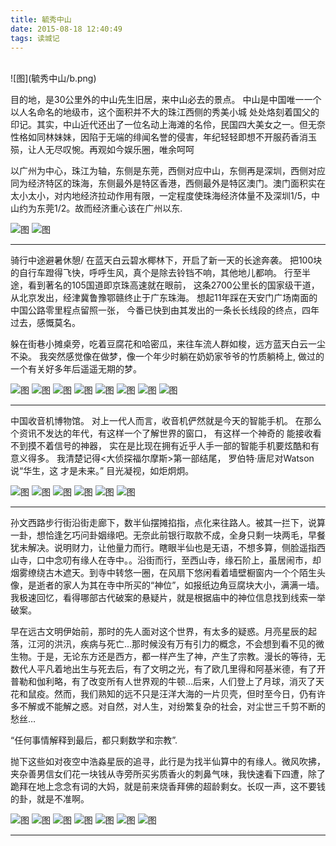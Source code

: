 ```yaml
---
title: 毓秀中山
date: 2015-08-18 12:40:49
tags: 读城记
---
```


<br>
![图](毓秀中山/b.png)

目的地，是30公里外的中山先生旧居，来中山必去的景点。
中山是中国唯一一个以人名命名的地级市，这个面积并不大的珠江西侧的秀美小城
处处烙刻着国父的印记。其实，中山近代还出了一位名动上海滩的名伶，民国四大美女之一。但无奈性格如同林妹妹，因陷于无端的绯闻名誉的侵害，年纪轻轻即想不开服药香消玉殒，让人无尽叹惋。再观如今娱乐圈，唯余呵呵

以广州为中心，珠江为轴，东侧是东莞，西侧对应中山，东侧再是深圳，西侧对应同为经济特区的珠海，东侧最外是特区香港，西侧最外是特区澳门。澳门面积实在太小太小，对内地经济拉动作用有限，一定程度使珠海经济体量不及深圳1/5，中山约为东莞1/2。故而经济重心该在广州以东.

![图](毓秀中山/1.jpeg)
![图](毓秀中山/a.jpeg)

---

骑行中途避暑休憩/
在蓝天白云碧水椰林下，开启了新一天的长途奔袭。
把100块的自行车蹬得飞快，呼呼生风，真个是除去铃铛不响，其他地儿都响。
行至半途，看到著名的105国道即京珠高速就在眼前，
这条2700公里长的国家级干道，从北京发出，经津冀鲁豫鄂赣终止于广东珠海。
想起11年踩在天安门广场南面的中国公路零里程点留照一张，
今番已快到由其发出的一条长长线段的终点，四年过去，感慨莫名。

躲在街巷小摊桌旁，吃着豆腐花和哈密瓜，来往车流人群如梭，远方蓝天白云一尘不染。
我突然感觉像在做梦，像一个年少时躺在奶奶家爷爷的竹质躺椅上, 做过的一个有关好多年后遥遥无期的梦。


![图](毓秀中山/2.jpeg)
![图](毓秀中山/3.jpeg)
![图](毓秀中山/4.jpeg)
![图](毓秀中山/5.jpeg)
![图](毓秀中山/6.jpeg)
![图](毓秀中山/7.jpeg)
![图](毓秀中山/8.jpeg)
![图](毓秀中山/9.jpeg)


---

中国收音机博物馆。
对上一代人而言，收音机俨然就是今天的智能手机。
在那么个资讯不发达的年代，有这样一个了解世界的窗口，
有这样一个神奇的 能接收看不到摸不着信号的神器，
实在是比现在拥有近乎人手一部的智能手机要炫酷和有意义得多。
我清楚记得<大侦探福尔摩斯>第一部结尾，
罗伯特·唐尼对Watson说“华生，这 才是未来。”
目光凝视，如炬炯炯。



![图](毓秀中山/10.jpeg)
![图](毓秀中山/11.jpeg)
![图](毓秀中山/12.jpeg)
![图](毓秀中山/13.jpeg)
![图](毓秀中山/14.jpeg)
![图](毓秀中山/15.jpeg)



---

孙文西路步行街沿街走廊下，数半仙摆摊掐指，点化来往路人。被其一拦下，说算一卦，想恰逢乞巧问卦姻缘吧。无奈此前银行取款不成，全身只剩一块两毛，早餐犹未解决。说明财力，让他量力而行。瞎眼半仙也是无语，不想多算，侧脸遥指西山寺，口中念叨有缘人在寺中。。沿街而行，至西山寺，缘石阶上，虽居闹市，却烟雾缭绕古木遮天。到寺中转悠一圈，在风扇下悠闲看着墙壁橱窗内一个个陌生头像，是逝者的家人为其在寺中所买的“神位”，如报纸边角豆腐块大小，满满一墙。我极速回忆，看得哪部古代破案的悬疑片，就是根据庙中的神位信息找到线索一举破案。 

早在远古文明伊始前，那时的先人面对这个世界，有太多的疑惑。月亮星辰的起落，江河的洪汛，疾病与死亡…那时候没有万有引力的概念，不会想到看不见的微生物。于是，无论东方还是西方，都一样产生了神，产生了宗教。漫长的等待，无数代人平凡着地出生与死去后，有了文明之光，有了欧几里得和阿基米德，有了开普勒和伽利略，有了改变所有人世界观的牛顿…后来，人们登上了月球，消灭了天花和鼠疫。然而，我们熟知的远不只是汪洋大海的一片贝壳，但时至今日，仍有许多不解或不能解之惑。对自然，对人生，对纷繁复杂的社会，对尘世三千剪不断的愁丝…

“任何事情解释到最后，都只剩数学和宗教”.

抛下这些如对夜空中浩淼星辰的追寻，此行是为找半仙算中的有缘人。微风吹拂，夹杂善男信女们花一块钱从寺旁所买劣质香火的刺鼻气味，我快速看下四遭，除了跪拜在地上念念有词的大妈，就是前来烧香拜佛的超龄剩女。长叹一声，这不要钱的卦，就是不准啊。



![图](毓秀中山/16.jpeg)
![图](毓秀中山/17.jpeg)
![图](毓秀中山/18.jpeg)
![图](毓秀中山/19.jpeg)
![图](毓秀中山/20.jpeg)
![图](毓秀中山/21.jpeg)
![图](毓秀中山/22.jpeg)



---